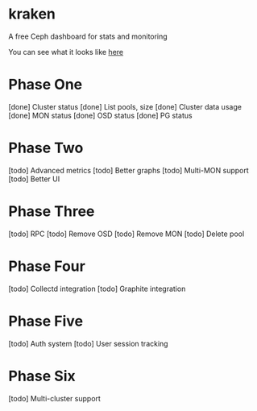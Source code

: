 kraken
======

A free Ceph dashboard for stats and monitoring

You can see what it looks like [here](http://imgur.com/a/Uk8N2)

Phase One
======
  [done] Cluster status
  [done] List pools, size
  [done] Cluster data usage
  [done] MON status
  [done] OSD status
  [done] PG status


Phase Two
======
[todo] Advanced metrics
[todo] Better graphs
[todo] Multi-MON support
[todo] Better UI


Phase Three
======
[todo] RPC
[todo] Remove OSD
[todo] Remove MON
[todo] Delete pool


Phase Four
======
[todo] Collectd integration
[todo] Graphite integration

Phase Five
======
[todo] Auth system
[todo] User session tracking


Phase Six
======
[todo] Multi-cluster support
